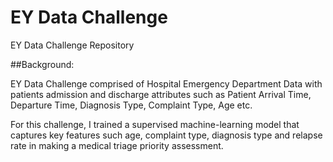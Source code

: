 # EY Data Challenge
EY Data Challenge Repository

##Background:

EY Data Challenge comprised of Hospital Emergency Department Data with patients admission and discharge attributes such as Patient Arrival Time, Departure Time, Diagnosis Type, Complaint Type, Age etc.

For this challenge, I trained a supervised machine-learning model that captures key features such age, complaint type, diagnosis type and relapse rate in making a medical triage priority assessment.
